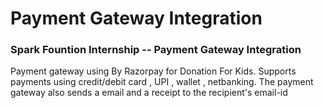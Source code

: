 # Payment Gateway Integration 

### Spark Fountion Internship -- Payment Gateway Integration

Payment gateway using By Razorpay for Donation For Kids.
Supports payments using credit/debit card , UPI , wallet , netbanking.
The payment gateway also sends a email and a receipt to the recipient's email-id
